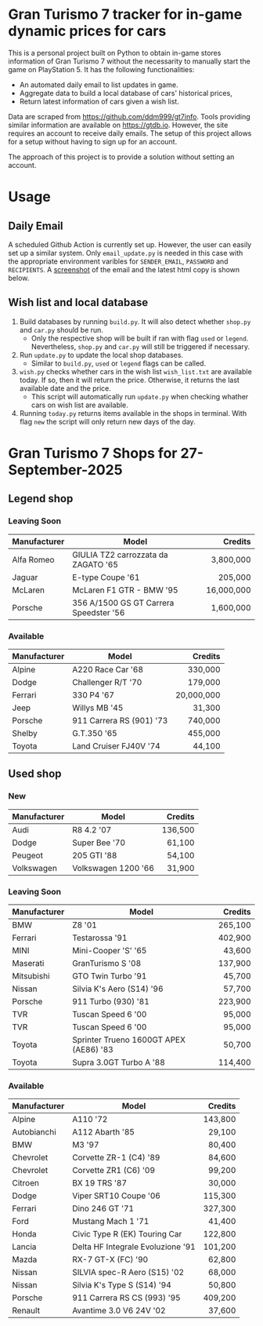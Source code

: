 # Gran Turismo 7 tracker for in-game dynamic prices for cars

This is a personal project built on Python to obtain in-game stores information of Gran Turismo 7 without the necessarity to manually start the game on PlayStation 5. It has the following functionalities:

- An automated daily email to list updates in game.
- Aggregate data to build a local database of cars' historical prices,
- Return latest information of cars given a wish list.

Data are scraped from https://github.com/ddm999/gt7info. Tools providing similar information are available on https://gtdb.io. However, the site requires an account to receive daily emails. The setup of this project allows for a setup without having to sign up for an account.

The approach of this project is to provide a solution without setting an account.

# Usage

## Daily Email

A scheduled Github Action is currently set up. However, the user can easily set up a similar system. Only `email_update.py` is needed in this case with the appropriate environment varibles for `SENDER_EMAIL`, `PASSWORD` and `RECIPIENTS`. A [screenshot](https://raw.githubusercontent.com/marcohoucheng/Gran-Turismo-7-Price-Tracker/main/data/email_screenshot.png) of the email and the latest html copy is shown below.

## Wish list and local database

1. Build databases by running `build.py`. It will also detect whether `shop.py` and `car.py` should be run.
    - Only the respective shop will be built if ran with flag `used` or `legend`. Nevertheless, `shop.py` and `car.py` will still be triggered if necessary.
2. Run `update.py` to update the local shop databases.
    - Similar to `build.py`, `used` or `legend` flags can be called.
3. `wish.py` checks whether cars in the wish list `wish_list.txt` are available today. If so, then it will return the price. Otherwise, it returns the last available date and the price.
    - This script will automatically run `update.py` when checking whather cars on wish list are available.
4. Running `today.py` returns items available in the shops in terminal. With flag `new` the script will only return new days of the day.


# Gran Turismo 7 Shops for 27-September-2025



## Legend shop

### Leaving Soon
 | Manufacturer | Model | Credits |
 | --- | --- | --: |
|Alfa Romeo|GIULIA TZ2 carrozzata da ZAGATO '65|3,800,000|
|Jaguar|E-type Coupe '61|205,000|
|McLaren|McLaren F1 GTR - BMW '95|16,000,000|
|Porsche|356 A/1500 GS GT Carrera Speedster '56|1,600,000|

### Available
 | Manufacturer | Model | Credits |
 | --- | --- | --: |
|Alpine|A220 Race Car '68|330,000|
|Dodge|Challenger R/T '70|179,000|
|Ferrari|330 P4 '67|20,000,000|
|Jeep|Willys MB '45|31,300|
|Porsche|911 Carrera RS (901) '73|740,000|
|Shelby|G.T.350 '65|455,000|
|Toyota|Land Cruiser FJ40V '74|44,100|


## Used shop

### New
 | Manufacturer | Model | Credits |
 | --- | --- | --: |
|Audi|R8 4.2 '07|136,500|
|Dodge|Super Bee '70|61,100|
|Peugeot|205 GTI '88|54,100|
|Volkswagen|Volkswagen 1200 '66|31,900|

### Leaving Soon
 | Manufacturer | Model | Credits |
 | --- | --- | --: |
|BMW|Z8 '01|265,100|
|Ferrari|Testarossa '91|402,900|
|MINI|Mini-Cooper 'S' '65|43,600|
|Maserati|GranTurismo S '08|137,900|
|Mitsubishi|GTO Twin Turbo '91|45,700|
|Nissan|Silvia K's Aero (S14) '96|57,700|
|Porsche|911 Turbo (930) '81|223,900|
|TVR|Tuscan Speed 6 '00|95,000|
|TVR|Tuscan Speed 6 '00|95,000|
|Toyota|Sprinter Trueno 1600GT APEX (AE86) '83|50,700|
|Toyota|Supra 3.0GT Turbo A '88|114,400|

### Available
 | Manufacturer | Model | Credits |
 | --- | --- | --: |
|Alpine|A110 '72|143,800|
|Autobianchi|A112 Abarth '85|29,100|
|BMW|M3 '97|80,400|
|Chevrolet|Corvette ZR-1 (C4) '89|84,600|
|Chevrolet|Corvette ZR1 (C6) '09|99,200|
|Citroen|BX 19 TRS '87|30,000|
|Dodge|Viper SRT10 Coupe '06|115,300|
|Ferrari|Dino 246 GT '71|327,300|
|Ford|Mustang Mach 1 '71|41,400|
|Honda|Civic Type R (EK) Touring Car|122,800|
|Lancia|Delta HF Integrale Evoluzione '91|101,200|
|Mazda|RX-7 GT-X (FC) '90|62,800|
|Nissan|SILVIA spec-R Aero (S15) '02|68,000|
|Nissan|Silvia K's Type S (S14) '94|50,800|
|Porsche|911 Carrera RS CS (993) '95|409,200|
|Renault|Avantime 3.0 V6 24V '02|37,600|
